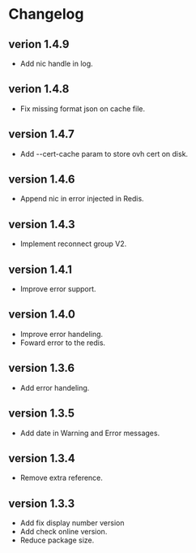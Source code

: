 # Changelog

## verion 1.4.9

- Add nic handle in log.

## verion 1.4.8

- Fix missing format json on cache file.

## version 1.4.7

- Add --cert-cache param to store ovh cert on disk.

## version 1.4.6

- Append nic in error injected in Redis.

## version 1.4.3

- Implement reconnect group V2.

## version 1.4.1

- Improve error support.

## version 1.4.0

- Improve error handeling.
- Foward error to the redis.

## version 1.3.6

- Add error handeling.

## version 1.3.5

- Add date in Warning and Error messages.

## version 1.3.4

- Remove extra reference.

## version 1.3.3

- Add fix display number version
- Add check online version.
- Reduce package size.
